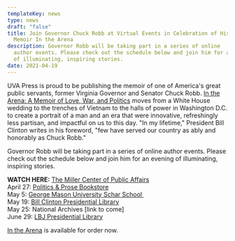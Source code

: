 ```yaml
---
templateKey: news
type: news
draft: "false"
title: Join Governor Chuck Robb at Virtual Events in Celebration of His New
  Memoir In the Arena
description: Governor Robb will be taking part in a series of online
  author events. Please check out the schedule below and join him for an evening
  of illuminating, inspiring stories.
date: 2021-04-19
---
```

UVA Press is proud to be publishing the memoir of one of America's great public servants, former Virginia Governor and Senator Chuck Robb. [In the Arena: A Memoir of Love, War, and Politics](https://www.upress.virginia.edu/title/5679) moves from a White House wedding to the trenches of Vietnam to the halls of power in Washington D.C. to create a portrait of a man and an era that were innovative, refreshingly less partisan, and impactful on us to this day. "In my lifetime," President Bill Clinton writes in his foreword, "few have served our country as ably and honorably as Chuck Robb."

Governor Robb will be taking part in a series of online author events. Please check out the schedule below and join him for an evening of illuminating, inspiring stories.

**WATCH HERE:** [The Miller Center of Public Affairs](https://millercenter.org/news-events/events/chuck-robb-arena)\
April 27: [Politics & Prose Bookstore](https://www.politics-prose.com/event/book/pp-live-chuck-robb-in-arena-memoir-of-love-war-and-politics-eleanor-clift)\
May 5: [George Mason University Schar School ](https://schar.gmu.edu/news-events/upcoming-events?trumbaEmbed=view%3Devent%26eventid%3D498929315)\
May 19: [Bill Clinton Presidential Library](https://www.clintonfoundation.org/upcoming-events-clinton-presidential-center)\
May 25: National Archives \[link to come]\
June 29: [LBJ Presidential Library](http://www.lbjlibrary.org/events/an-evening-with-chuck-robb)

[In the Arena](https://www.upress.virginia.edu/title/5679) is available for order now.